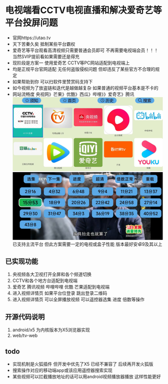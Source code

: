 # 电视端看CCTV电视直播和解决爱奇艺等平台投屏问题
- 官网https://utao.tv
- 天下苦秦久矣  抵制某些平台霸权
- 爱奇艺等平台观看高清视频只需要普通会员即可 不再需要电视端会员！！！ 当然SVIP提前看如果需要还是得充
- 现阶段是方案一 使用爱奇艺 CCTV等PC网站适配到电视端上
- 均是正规平台官网适配 无任何盗版侵权问题 但却违反了某些官方不合理的规定
- 如果帮助到你 可以扫软件里赞赏码支持下
- 如今视频为了放盗链和迭代是越做越复杂 如果普通的视频平台基本是不卡的
- 网站流畅度 央视网》芒果》优酷》西瓜》哔哩》》爱奇艺》腾讯
 ![首页](img/home.jpg)
 ![demo](img/demo.jpg)
已支持主流平台 但此方案需要一定的电视或盒子性能 版本最好安卓9及其以上



## 已实现功能
1.  央视频各大卫视打开全屏和各个频道切换
2.  CCTV和各个地方台适配到电视端
3. 爱奇艺 腾讯视频 哔哩哔哩 优酷 芒果适配到电视端
4.  进入视频详情页 如果平台位登录 跳出登录二维码
5.  进入视频详情页 可以全屏播放视频 可以遥控器选集 进度 倍数等操作

## 开源代码说明
1. android/x5 为内核版本为X5浏览器实现
2. web/tv-web 
## todo
- 实现机制是火狐插件 但开发中优先了X5 已经不兼容了 后续再开发火狐版
- 搜索操作对应的移动端app或该应用遥控器搜索实现 
- 某些视频可以拦截播放地址的话可以用android视频播放器播放 这样性能更好



